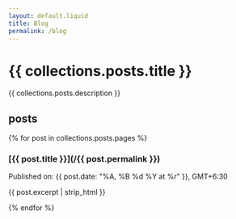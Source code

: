 ```yaml
---
layout: default.liquid
title: Blog
permalink: /blog
---
```


# {{ collections.posts.title }}
{{ collections.posts.description }}

## posts
{% for post in collections.posts.pages %}
### [{{ post.title }}](/{{ post.permalink }})
Published on: {{ post.date: "%A, %B %d %Y at %r" }}, GMT+6:30

{{ post.excerpt | strip_html }}

{% endfor %}